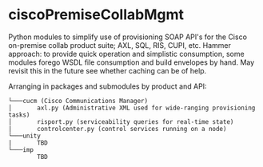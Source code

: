 # ciscoPremiseCollabMgmt
Python modules to simplify use of provisioning SOAP API's for the Cisco on-premise collab product suite; AXL, SQL, RIS, CUPI, etc.  Hammer approach: to provide quick operation and simplistic consumption, some modules forego WSDL file consumption and build envelopes by hand.  May revisit this in the future see whether caching can be of help.

Arranging in packages and submodules by product and API:
```
└───cucm (Cisco Communications Manager)
│       axl.py (Administrative XML used for wide-ranging provisioning tasks)
│       risport.py (serviceability queries for real-time state)
|       controlcenter.py (control services running on a node)    
└───unity
|       TBD
└───imp
        TBD
```
